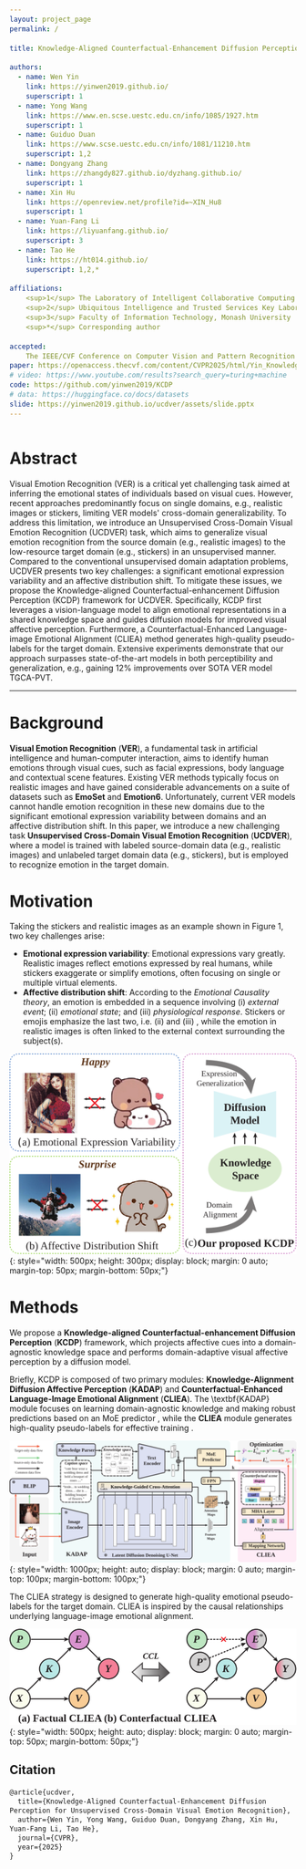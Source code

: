 ```yaml
---
layout: project_page
permalink: /

title: Knowledge-Aligned Counterfactual-Enhancement Diffusion Perception for Unsupervised Cross-Domain Visual Emotion Recognition

authors:
  - name: Wen Yin
    link: https://yinwen2019.github.io/
    superscript: 1
  - name: Yong Wang
    link: https://www.en.scse.uestc.edu.cn/info/1085/1927.htm
    superscript: 1
  - name: Guiduo Duan
    link: https://www.scse.uestc.edu.cn/info/1081/11210.htm
    superscript: 1,2
  - name: Dongyang Zhang
    link: https://zhangdy827.github.io/dyzhang.github.io/
    superscript: 1
  - name: Xin Hu
    link: https://openreview.net/profile?id=~XIN_Hu8
    superscript: 1
  - name: Yuan-Fang Li
    link: https://liyuanfang.github.io/
    superscript: 3
  - name: Tao He
    link: https://ht014.github.io/
    superscript: 1,2,*

affiliations:
    <sup>1</sup> The Laboratory of Intelligent Collaborative Computing of UESTC  <br>
    <sup>2</sup> Ubiquitous Intelligence and Trusted Services Key Laboratory of Sichuan Province  <br>
    <sup>3</sup> Faculty of Information Technology, Monash University  <br>
    <sup>*</sup> Corresponding author

accepted:
    The IEEE/CVF Conference on Computer Vision and Pattern Recognition (CVPR) 2025
paper: https://openaccess.thecvf.com/content/CVPR2025/html/Yin_Knowledge-Aligned_Counterfactual-Enhancement_Diffusion_Perception_for_Unsupervised_Cross-Domain_Visual_Emotion_Recognition_CVPR_2025_paper.html
# video: https://www.youtube.com/results?search_query=turing+machine
code: https://github.com/yinwen2019/KCDP
# data: https://huggingface.co/docs/datasets
slide: https://yinwen2019.github.io/ucdver/assets/slide.pptx
---
```


<!-- Using HTML to center the abstract -->
<div class="columns is-centered has-text-centered">
    <div class="column is-four-fifths">
        <h1>Abstract</h1>
        <div class="content has-text-justified">
        Visual Emotion Recognition (VER) is a critical yet challenging task aimed at inferring the emotional states of individuals based on visual cues. However, recent approaches predominantly focus on single domains, e.g., realistic images or stickers, limiting VER models' cross-domain generalizability. To address this limitation, we introduce an Unsupervised Cross-Domain Visual Emotion Recognition (UCDVER) task, which aims to generalize visual emotion recognition from the source domain (e.g., realistic images) to the low-resource target domain (e.g., stickers) in an unsupervised manner. Compared to the conventional unsupervised domain adaptation problems, UCDVER presents two key challenges: a significant emotional expression variability and an affective distribution shift. To mitigate these issues, we propose the Knowledge-aligned Counterfactual-enhancement Diffusion Perception (KCDP) framework for UCDVER. Specifically, KCDP first leverages a vision-language model to align emotional representations in a shared knowledge space and guides diffusion models for improved visual affective perception. Furthermore, a Counterfactual-Enhanced Language-image Emotional Alignment (CLIEA) method generates high-quality pseudo-labels for the target domain. Extensive experiments demonstrate that our approach surpasses state-of-the-art models in both perceptibility and generalization, e.g., gaining 12% improvements over SOTA VER model TGCA-PVT.
        </div>
    </div>
</div>

---


# Background
**Visual Emotion Recognition** (**VER**), a fundamental task in artificial intelligence and human-computer interaction, aims to identify human emotions through visual cues, such as facial expressions, body language  and contextual scene features. Existing VER methods typically focus on realistic images and have gained considerable advancements on a suite of datasets such as **EmoSet** and **Emotion6**. Unfortunately, current VER models cannot handle emotion recognition in these new domains due to the significant emotional expression variability between domains and an affective distribution shift. In this paper, we introduce a new challenging task **Unsupervised Cross-Domain Visual Emotion Recognition** (**UCDVER**), where a model is trained with labeled source-domain data (e.g., realistic images) and unlabeled target domain data (e.g., stickers), but is employed to recognize emotion in the target domain.

# Motivation
Taking the stickers and realistic images as an example shown in Figure 1, two key challenges arise:
- **Emotional expression variability**: Emotional expressions vary greatly. Realistic images reflect emotions expressed by real humans, while stickers exaggerate or simplify emotions, often focusing on single or multiple virtual elements.
- **Affective distribution shift**: According to the _Emotional Causality theory_, an emotion is embedded in a sequence involving (i) _external event_; (ii) _emotional state_; and (iii) _physiological response_. Stickers or emojis emphasize the last two, i.e. (ii) and (iii) , while the emotion in realistic images is often linked to the external context surrounding the subject(s).


![databias](/assets/databias.svg){: style="width: 500px; height: 300px; display: block; margin: 0 auto; margin-top: 50px; margin-bottom: 50px;"}


# Methods
We propose a **Knowledge-aligned Counterfactual-enhancement Diffusion Perception** (**KCDP**) framework, which projects affective cues into a domain-agnostic knowledge space and performs domain-adaptive visual affective perception by a diffusion model.  

Briefly, KCDP is composed of two primary modules: **Knowledge-Alignment Diffusion
Affective Perception** (**KADAP**) and **Counterfactual-Enhanced Language-Image Emotional Alignment** (**CLIEA**). The \textbf{KADAP} module focuses on learning domain-agnostic knowledge and making robust predictions based on an MoE predictor , while the **CLIEA** module generates high-quality pseudo-labels for effective training .


![framework](/assets/framework.svg){: style="width: 1000px; height: auto; display: block; margin: 0 auto; margin-top: 100px; margin-bottom: 100px;"}


The CLIEA strategy is designed to generate high-quality emotional pseudo-labels for  the target domain. CLIEA is inspired by the causal relationships underlying language-image emotional alignment.


![framework](/assets/casusalgraph.svg){: style="width: 500px; height: auto; display: block; margin: 0 auto; margin-top: 50px; margin-bottom: 50px;"}


## Citation
```
@article{ucdver,
  title={Knowledge-Aligned Counterfactual-Enhancement Diffusion Perception for Unsupervised Cross-Domain Visual Emotion Recognition},
  author={Wen Yin, Yong Wang, Guiduo Duan, Dongyang Zhang, Xin Hu, Yuan-Fang Li, Tao He},
  journal={CVPR},
  year={2025}
}
```
